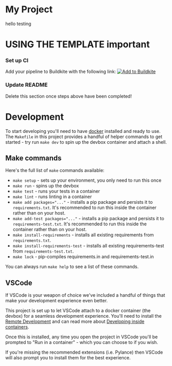 # My Project

hello testing

# USING THE TEMPLATE **important**


### Set up CI
Add your pipeline to Buildkite with the following link:
   [![Add to Buildkite](https://buildkite.com/button.svg)](https://buildkite.com/organizations/pachama/pipelines/new)


### Update README
Delete this section once steps above have been completed!

# Development

To start developing you'll need to have [docker](https://www.docker.com/) installed and ready to use. The `Makefile` in this project provides a handful of helper commands to get started - try run `make dev` to spin up the devbox container and attach a shell.

## Make commands

Here's the full list of `make` commands available:

- `make setup` - sets up your environment, you only need to run this once
- `make run` - spins up the devbox
- `make test` - runs your tests in a container
- `make lint` - runs linting in a container
- `make add packages="..."` - installs a pip package and persists it to `requirements.txt`. It's recommended to run this inside the container rather than on your host.
- `make add-test packages="..."` - installs a pip package and persists it to `requirements-test.txt`. It's recommended to run this inside the container rather than on your host.
- `make install-requirements` - installs all existing requirements from `requirements.txt`.
- `make install-requirements-test` - installs all existing requirements-test from `requirements-test.txt`.
- `make lock` - pip-compiles requirements.in and requirements-test.in

You can always run `make help` to see a list of these commands.

## VSCode

If VSCode is your weapon of choice we've included a handful of things that make your development experience even better.

This project is set up to let VSCode attach to a docker container (the devbox) for a seamless development experience. You'll need to install the [Remote Development](https://marketplace.visualstudio.com/items?itemName=ms-vscode-remote.vscode-remote-extensionpack) and can read more about [Developing inside containers](https://code.visualstudio.com/docs/remote/containers).

Once this is installed, any time you open the project in VSCode you'll be prompted to "Run in a container" - which you can choose to if you wish.

If you're missing the recommended extensions (i.e. Pylance) then VSCode will also prompt you to install them for the best experience.
